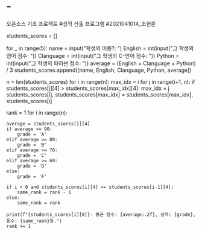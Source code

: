 # -
오픈소스 기초 프로젝트
#성적 산출 프로그램
#2021041014_조현준

students_scores = []

for _ in range(5):
    name = input("학생의 이름?: ")
    English = int(input("그 학생의 영어 점수: "))
    Clanguage = int(input("그 학생의 C-언어 점수: "))
    Python = int(input("그 학생의 파이썬 점수: "))
    average = (English + Clanguage + Python) / 3
    students_scores.append([name, English, Clanguage, Python, average])

n = len(students_scores)
for i in range(n):
    max_idx = i
    for j in range(i+1, n):
        if students_scores[j][4] > students_scores[max_idx][4]:
            max_idx = j
    students_scores[i], students_scores[max_idx] = students_scores[max_idx], students_scores[i]

rank = 1
for i in range(n):

    average = students_scores[i][4]
    if average >= 90:
        grade = 'A'
    elif average >= 80:
        grade = 'B'
    elif average >= 70:
        grade = 'C'
    elif average >= 60:
        grade = 'D'
    else:
        grade = 'F'
    
    if i > 0 and students_scores[i][4] == students_scores[i-1][4]:
        same_rank = rank - 1
    else:
        same_rank = rank
    
    print(f"{students_scores[i][0]}- 평균 점수: {average:.2f}, 성적: {grade}, 등수: {same_rank}등.")
    rank += 1   
 
